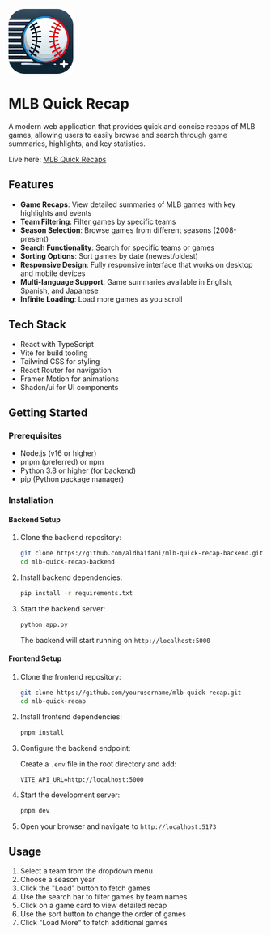 ![logo](./public/mlb-quick-recap-icon-128.png)
# MLB Quick Recap
A modern web application that provides quick and concise recaps of MLB games, allowing users to easily browse and search through game summaries, highlights, and key statistics.

Live here: [MLB Quick Recaps](https://mld-quick-recap-frontend-150472142616.us-central1.run.app/)

## Features

- **Game Recaps**: View detailed summaries of MLB games with key highlights and events
- **Team Filtering**: Filter games by specific teams
- **Season Selection**: Browse games from different seasons (2008-present)
- **Search Functionality**: Search for specific teams or games
- **Sorting Options**: Sort games by date (newest/oldest)
- **Responsive Design**: Fully responsive interface that works on desktop and mobile devices
- **Multi-language Support**: Game summaries available in English, Spanish, and Japanese
- **Infinite Loading**: Load more games as you scroll

## Tech Stack

- React with TypeScript
- Vite for build tooling
- Tailwind CSS for styling
- React Router for navigation
- Framer Motion for animations
- Shadcn/ui for UI components

## Getting Started

### Prerequisites

- Node.js (v16 or higher)
- pnpm (preferred) or npm
- Python 3.8 or higher (for backend)
- pip (Python package manager)

### Installation

#### Backend Setup

1. Clone the backend repository:

   ```bash
   git clone https://github.com/aldhaifani/mlb-quick-recap-backend.git
   cd mlb-quick-recap-backend
   ```

2. Install backend dependencies:

   ```bash
   pip install -r requirements.txt
   ```

3. Start the backend server:

   ```bash
   python app.py
   ```

   The backend will start running on `http://localhost:5000`

#### Frontend Setup

1. Clone the frontend repository:

   ```bash
   git clone https://github.com/yourusername/mlb-quick-recap.git
   cd mlb-quick-recap
   ```

2. Install frontend dependencies:

   ```bash
   pnpm install
   ```

3. Configure the backend endpoint:

   Create a `.env` file in the root directory and add:

   ```
   VITE_API_URL=http://localhost:5000
   ```

4. Start the development server:

   ```bash
   pnpm dev
   ```

5. Open your browser and navigate to `http://localhost:5173`

## Usage

1. Select a team from the dropdown menu
2. Choose a season year
3. Click the "Load" button to fetch games
4. Use the search bar to filter games by team names
5. Click on a game card to view detailed recap
6. Use the sort button to change the order of games
7. Click "Load More" to fetch additional games
